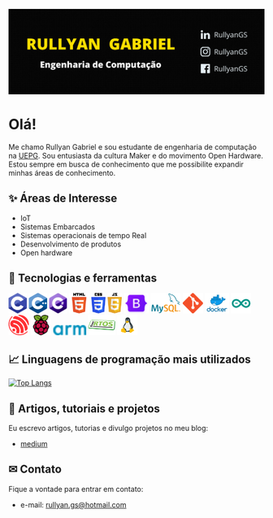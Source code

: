 [![Header](https://github.com/RullyanGS/RullyanGS/blob/main/assets/header-banner.png)](https://github.com/RullyanGS)

# Olá!
Me chamo Rullyan Gabriel e sou estudante de engenharia de computação na [UEPG][uepg]. 
Sou entusiasta da cultura Maker e do movimento Open Hardware.
Estou sempre em busca de conhecimento que me possibilite expandir minhas áreas de conhecimento. 

## ✨ Áreas de Interesse
- IoT
- Sistemas Embarcados
- Sistemas operacionais de tempo Real
- Desenvolvimento de produtos
- Open hardware

## 🔧 Tecnologias e ferramentas
<code><img height="40" src="https://github.com/RullyanGS/RullyanGS/blob/main/assets/icons/C.png"></code>
<code><img height="40" src="https://github.com/RullyanGS/RullyanGS/blob/main/assets/icons/CPlusPlus.png"></code>
<code><img height="40" src="https://github.com/RullyanGS/RullyanGS/blob/main/assets/icons/CSharp.png"></code>
<code><img height="40" src="https://github.com/RullyanGS/RullyanGS/blob/main/assets/icons/html.png"></code>
<code><img height="40" src="https://github.com/RullyanGS/RullyanGS/blob/main/assets/icons/css.png"></code>
<code><img height="40" src="https://github.com/RullyanGS/RullyanGS/blob/main/assets/icons/js.png"></code>
<code><img height="40" src="https://github.com/RullyanGS/RullyanGS/blob/main/assets/icons/Bootstrap.png"></code>
<code><img height="40" src="https://github.com/RullyanGS/RullyanGS/blob/main/assets/icons/MySQL.png"></code>
<code><img height="40" src="https://github.com/RullyanGS/RullyanGS/blob/main/assets/icons/git.png"></code>
<code><img height="40" src="https://github.com/RullyanGS/RullyanGS/blob/main/assets/icons/docker.png"></code>
<code><img height="40" src="https://github.com/RullyanGS/RullyanGS/blob/main/assets/icons/arduino.png"></code>
<code><img height="40" src="https://github.com/RullyanGS/RullyanGS/blob/main/assets/icons/espressif.png"></code>
<code><img height="40" src="https://github.com/RullyanGS/RullyanGS/blob/main/assets/icons/raspberry.png"></code>
<code><img height="20" src="https://github.com/RullyanGS/RullyanGS/blob/main/assets/icons/Arm.png"></code>
<code><img height="40" src="https://github.com/RullyanGS/RullyanGS/blob/main/assets/icons/freeRTOS.png"></code>
<code><img height="40" src="https://github.com/RullyanGS/RullyanGS/blob/main/assets/icons/linux.png"></code>
<!-- <code><img height="40" src="https://github.com/RullyanGS/RullyanGS/blob/main/assets/icons/TypeScript.png"></code>
<code><img height="40" src="https://github.com/RullyanGS/RullyanGS/blob/main/assets/icons/CommandLine.png"></code>
<code><img height="40" src="https://github.com/RullyanGS/RullyanGS/blob/main/assets/icons/React.png"></code>
<code><img height="40" src="https://github.com/RullyanGS/RullyanGS/blob/main/assets/icons/DotNetCore.png"></code>
<code><img height="40" src="https://github.com/RullyanGS/RullyanGS/blob/main/assets/icons/DotNetFramework.png"></code>
<code><img height="40" src="https://github.com/RullyanGS/RullyanGS/blob/main/assets/icons/unity3d.png"></code>
<code><img height="40" src="https://github.com/RullyanGS/RullyanGS/blob/main/assets/icons/blender.png"></code>
<code><img height="40" src="https://github.com/RullyanGS/RullyanGS/blob/main/assets/icons/fusion360.png"></code> -->

## &#x1f4c8; Linguagens de programação mais utilizados
[![Top Langs](https://github-readme-stats.vercel.app/api/top-langs/?username=RullyanGS&layout=compact)](https://github.com/RullyanGS/github-readme-stats)

## 📰 Artigos, tutoriais e projetos
Eu escrevo artigos, tutorias e divulgo projetos no meu blog:

- [medium][medium]

## ✉ Contato
Fique a vontade para entrar em contato:
- e-mail: rullyan.gs@hotmail.com

[uepg]: https://uepg.br
[medium]: https://medium.com/escovandobits
